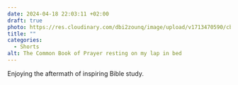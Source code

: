 ```yaml
---
date: 2024-04-18 22:03:11 +02:00
draft: true
photo: https://res.cloudinary.com/dbi2zounq/image/upload/v1713470590/cbjyfl0fuux1vsupv6um.jpg
title: ""
categories:
  - Shorts
alt: The Common Book of Prayer resting on my lap in bed
---
```


Enjoying the aftermath of inspiring Bible study.
